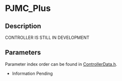 # PJMC_Plus

## Description
CONTROLLER IS STILL IN DEVELOPMENT

## Parameters
Parameter index order can be found in [ControllerData.h](/ExoCode/src/ControllerData.h).
- Information Pending